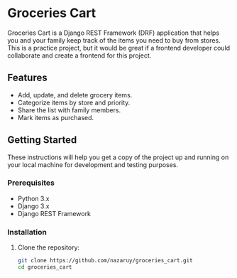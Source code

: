 # Groceries Cart

Groceries Cart is a Django REST Framework (DRF) application that helps you and your family keep track of the items you need to buy from stores. This is a practice project, but it would be great if a frontend developer could collaborate and create a frontend for this project.

## Features

- Add, update, and delete grocery items.
- Categorize items by store and priority.
- Share the list with family members.
- Mark items as purchased.

## Getting Started

These instructions will help you get a copy of the project up and running on your local machine for development and testing purposes.

### Prerequisites

- Python 3.x
- Django 3.x
- Django REST Framework

### Installation

1. Clone the repository:

   ```sh
   git clone https://github.com/nazaruy/groceries_cart.git
   cd groceries_cart
